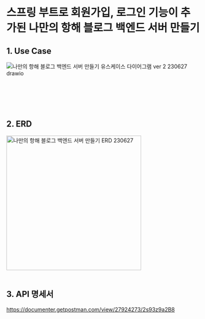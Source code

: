 # 스프링 부트로 회원가입, 로그인 기능이 추가된 나만의 항해 블로그 백엔드 서버 만들기

## 1. Use Case
![나만의 항해 블로그 백엔드 서버 만들기 유스케이스 다이어그램 ver 2 230627 drawio](https://github.com/HaenaCho01/myVoyageBlogVer2/assets/131599243/ec684629-84fc-4416-aaca-f827d6451db2)




<br/>
<br/>



<br/>
<br/>

## 2. ERD
<img width="351" alt="나만의 항해 블로그 백엔드 서버 만들기 ERD 230627" src="https://github.com/HaenaCho01/myVoyageBlogVer2/assets/131599243/68858921-c1af-4a24-84f8-1a8805044ffd">




<br/>
<br/>

## 3. API 명세서
https://documenter.getpostman.com/view/27924273/2s93z9a2B8


<br/>
<br/>
